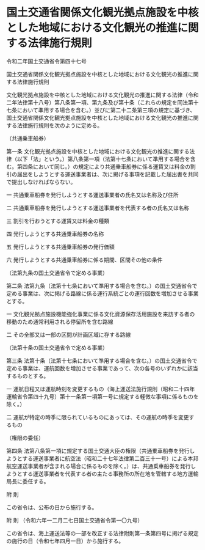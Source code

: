 # 国土交通省関係文化観光拠点施設を中核とした地域における文化観光の推進に関する法律施行規則

令和二年国土交通省令第四十七号

国土交通省関係文化観光拠点施設を中核とした地域における文化観光の推進に関する法律施行規則

文化観光拠点施設を中核とした地域における文化観光の推進に関する法律（令和二年法律第十八号）第八条第一項、第九条及び第十条（これらの規定を同法第十七条において準用する場合を含む。）並びに第二十二条第三項の規定に基づき、国土交通省関係文化観光拠点施設を中核とした地域における文化観光の推進に関する法律施行規則を次のように定める。

（共通乗車船券）

第一条 文化観光拠点施設を中核とした地域における文化観光の推進に関する法律（以下「法」という。）第八条第一項（法第十七条において準用する場合を含む。第四条において同じ。）の規定により共通乗車船券に係る運賃又は料金の割引の届出をしようとする運送事業者は、次に掲げる事項を記載した届出書を共同で提出しなければならない。

一 共通乗車船券を発行しようとする運送事業者の氏名又は名称及び住所

二 共通乗車船券を発行しようとする運送事業者を代表する者の氏名又は名称

三 割引を行おうとする運賃又は料金の種類

四 発行しようとする共通乗車船券の名称

五 発行しようとする共通乗車船券の発行価額

六 発行しようとする共通乗車船券に係る期間、区間その他の条件

（法第九条の国土交通省令で定める事業）

第二条 法第九条（法第十七条において準用する場合を含む。）の国土交通省令で定める事業は、次に掲げる路線に係る運行系統ごとの運行回数を増加させる事業とする。

一 文化観光拠点施設機能強化事業に係る文化資源保存活用施設を来訪する者の移動のため通常利用される停留所を含む路線

二 その全部又は一部の区間が計画区域に存する路線

（法第十条の国土交通省令で定める事業）

第三条 法第十条（法第十七条において準用する場合を含む。）の国土交通省令で定める事業は、運航回数を増加させる事業であって、次の各号のいずれかに該当するものとする。

一 運航日程又は運航時刻を変更するもの（海上運送法施行規則（昭和二十四年運輸省令第四十九号）第十一条第一項第一号に規定する軽微な事項に係るものを除く。）

二 運航が特定の時季に限られているものにあっては、その運航の時季を変更するもの

（権限の委任）

第四条 法第八条第一項に規定する国土交通大臣の権限（共通乗車船券を発行しようとする運送事業者に航空法（昭和二十七年法律第二百三十一号）による本邦航空運送事業者が含まれる場合に係るものを除く。）は、共通乗車船券を発行しようとする運送事業者を代表する者の主たる事務所の所在地を管轄する地方運輸局長に委任する。

附 則

この省令は、公布の日から施行する。

附 則 （令和六年一二月二七日国土交通省令第一〇九号）

この省令は、海上運送法等の一部を改正する法律附則第一条第四号に掲げる規定の施行の日（令和七年四月一日）から施行する。
